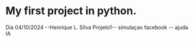 ﻿# My first project in python.
Dia 04/10/2024 --Henrique L. Silva
Projeto1-- simulaçao facebook  -- ajuda IA